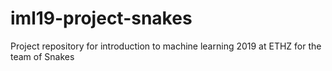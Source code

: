 # iml19-project-snakes
Project repository for introduction to machine learning 2019 at ETHZ for the team of Snakes
